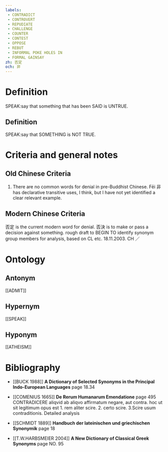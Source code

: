 ```yaml
---
labels: 
 - CONTRADICT
 - CONTROVERT
 - REPUDIATE
 - CHALLENGE
 - COUNTER
 - CONTEST
 - OPPOSE
 - REBUT
 - INFORMAL POKE HOLES IN
 - FORMAL GAINSAY
zh: 否定
och: 非
---
```


# Definition
SPEAK:say that something that has been SAID is UNTRUE.
## Definition
SPEAK:say that SOMETHING is NOT TRUE.
# Criteria and general notes
## Old Chinese Criteria
1. There are no common words for denial in pre-Buddhist Chinese. Fēi 非 has declarative transitive uses, I think, but I have not yet identified a clear relevant example.
## Modern Chinese Criteria
否定 is the current modern word for denial.
否決 is to make or pass a decision against something.
rough draft to BEGIN TO identify synonym group members for analysis, based on CL etc. 18.11.2003. CH ／
# Ontology

## Antonym
[[ADMIT]]
## Hypernym
[[SPEAK]]
## Hyponym
[[ATHEISM]]
# Bibliography
- [[BUCK 1988]]
**A Dictionary of Selected Synonyms in the Principal Indo-European Languages** page 18.34

- [[COMENIUS 1665]]
**De Rerum Humanarum Emendatione** page 495
CONTRADICERE aliqvid ab aliqvo affirmatum negare, aut contra. hoc ut sit legitimum opus est 1. rem aliter scire. 2. certo scire. 3.Scire usum contraditionis.
Detailed analysis
- [[SCHMIDT 1889]]
**Handbuch der lateinischen und griechischen Synonymik** page 18

- [[T.W.HARBSMEIER 2004]]
**A New Dictionary of Classical Greek Synonyms** page NO. 95
